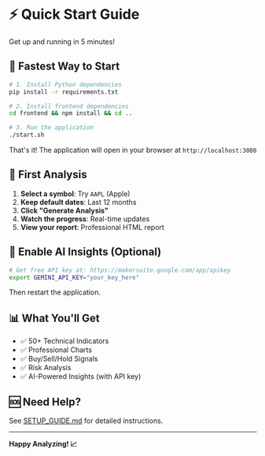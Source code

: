 # ⚡ Quick Start Guide

Get up and running in 5 minutes!

## 🚀 Fastest Way to Start

```bash
# 1. Install Python dependencies
pip install -r requirements.txt

# 2. Install frontend dependencies
cd frontend && npm install && cd ..

# 3. Run the application
./start.sh
```

That's it! The application will open in your browser at `http://localhost:3000`

## 🎯 First Analysis

1. **Select a symbol**: Try `AAPL` (Apple)
2. **Keep default dates**: Last 12 months
3. **Click "Generate Analysis"**
4. **Watch the progress**: Real-time updates
5. **View your report**: Professional HTML report

## 🤖 Enable AI Insights (Optional)

```bash
# Get free API key at: https://makersuite.google.com/app/apikey
export GEMINI_API_KEY="your_key_here"
```

Then restart the application.

## 📊 What You'll Get

- ✅ 50+ Technical Indicators
- ✅ Professional Charts
- ✅ Buy/Sell/Hold Signals
- ✅ Risk Analysis
- ✅ AI-Powered Insights (with API key)

## 🆘 Need Help?

See [SETUP_GUIDE.md](SETUP_GUIDE.md) for detailed instructions.

---

**Happy Analyzing! 📈**
